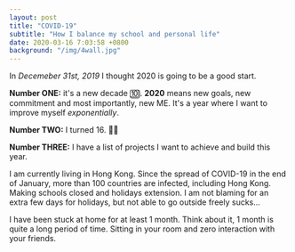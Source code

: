 ```yaml
---
layout: post
title: "COVID-19"
subtitle: "How I balance my school and personal life"
date: 2020-03-16 7:03:58 +0800
background: "/img/4wall.jpg"
---
```


In _Decemeber 31st, 2019_ I thought 2020 is going to be a good start.

**Number ONE:** it's a new decade 🔟. **2020** means new goals, new commitment and most importantly, new ME. It's a year where I want to improve myself _exponentially_.

**Number TWO:** I turned 16. 🎂🎉

**Number THREE:** I have a list of projects I want to achieve and build this year.

I am currently living in Hong Kong. Since the spread of COVID-19 in the end of January, more than 100 countries are infected, including Hong Kong. Making schools closed and holidays extension. I am not blaming for an extra few days for holidays, but not able to go outside freely sucks...

I have been stuck at home for at least 1 month. Think about it, 1 month is quite a long period of time. Sitting in your room and zero interaction with your friends.
